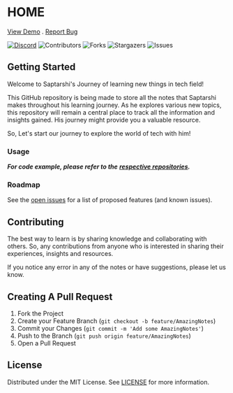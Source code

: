 # HOME

[View Demo](https://saptarshi-sarkar.gitbook.io/notes/) . [Report Bug](https://github.com/SaptarshiSarkar12/notes/issues/new?assignees=\&labels=bug\&projects=\&template=bug.yml\&title=%5BBug%5D%3A+%3Ctitle%3E)

[![Discord](https://img.shields.io/discord/1034035416300519454)](https://discord.gg/DeT4jXPfkG) ![Contributors](https://img.shields.io/github/contributors/SaptarshiSarkar12/notes?color=dark-green) ![Forks](https://img.shields.io/github/forks/SaptarshiSarkar12/notes?style=social) ![Stargazers](https://img.shields.io/github/stars/SaptarshiSarkar12/notes?style=social) ![Issues](https://img.shields.io/github/issues/SaptarshiSarkar12/notes)

## Getting Started

Welcome to Saptarshi's Journey of learning new things in tech field!

This GitHub repository is being made to store all the notes that Saptarshi makes throughout his learning journey. As he explores various new topics, this repository will remain a central place to track all the information and insights gained. His journey might provide you a valuable resource.

So, Let's start our journey to explore the world of tech with him!

### Usage

_**For code example, please refer to the**_ [_**respective repositories**_](https://github.com/SaptarshiSarkar12?tab=repositories)_**.**_

### Roadmap

See the [open issues](https://github.com/SaptarshiSarkar12/notes/issues) for a list of proposed features (and known issues).

## Contributing

The best way to learn is by sharing knowledge and collaborating with others. So, any contributions from anyone who is interested in sharing their experiences, insights and resources.

If you notice any error in any of the notes or have suggestions, please let us know.

## Creating A Pull Request

1. Fork the Project
2. Create your Feature Branch (`git checkout -b feature/AmazingNotes`)
3. Commit your Changes (`git commit -m 'Add some AmazingNotes'`)
4. Push to the Branch (`git push origin feature/AmazingNotes`)
5. Open a Pull Request

## License

Distributed under the MIT License. See [LICENSE](LICENSE.md) for more information.
